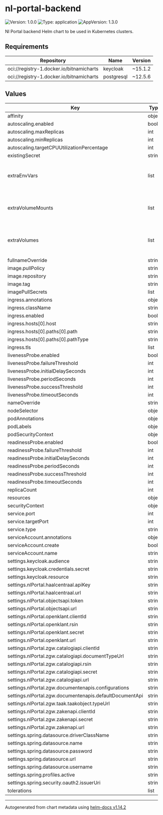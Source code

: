 # nl-portal-backend

![Version: 1.0.0](https://img.shields.io/badge/Version-1.0.0-informational?style=flat-square) ![Type: application](https://img.shields.io/badge/Type-application-informational?style=flat-square) ![AppVersion: 1.3.0](https://img.shields.io/badge/AppVersion-1.3.0-informational?style=flat-square)

Nl Portal backend Helm chart to be used in Kubernetes clusters.

## Requirements

| Repository | Name | Version |
|------------|------|---------|
| oci://registry-1.docker.io/bitnamicharts | keycloak | ~15.1.2 |
| oci://registry-1.docker.io/bitnamicharts | postgresql | ~12.5.6 |

## Values

| Key | Type | Default | Description |
|-----|------|---------|-------------|
| affinity | object | `{}` |  |
| autoscaling.enabled | bool | `false` |  |
| autoscaling.maxReplicas | int | `100` |  |
| autoscaling.minReplicas | int | `1` |  |
| autoscaling.targetCPUUtilizationPercentage | int | `80` |  |
| existingSecret | string | `nil` |  |
| extraEnvVars | list | `[]` | Array with extra environment variables to add |
| extraVolumeMounts | list | `[]` | Optionally specify extra list of additional volumeMounts |
| extraVolumes | list | `[]` | Optionally specify extra list of additional volumes |
| fullnameOverride | string | `""` |  |
| image.pullPolicy | string | `"IfNotPresent"` |  |
| image.repository | string | `"nginx"` |  |
| image.tag | string | `""` |  |
| imagePullSecrets | list | `[]` |  |
| ingress.annotations | object | `{}` |  |
| ingress.className | string | `""` |  |
| ingress.enabled | bool | `false` |  |
| ingress.hosts[0].host | string | `"chart-example.local"` |  |
| ingress.hosts[0].paths[0].path | string | `"/"` |  |
| ingress.hosts[0].paths[0].pathType | string | `"ImplementationSpecific"` |  |
| ingress.tls | list | `[]` |  |
| livenessProbe.enabled | bool | `true` |  |
| livenessProbe.failureThreshold | int | `6` |  |
| livenessProbe.initialDelaySeconds | int | `40` |  |
| livenessProbe.periodSeconds | int | `10` |  |
| livenessProbe.successThreshold | int | `1` |  |
| livenessProbe.timeoutSeconds | int | `1` |  |
| nameOverride | string | `""` |  |
| nodeSelector | object | `{}` |  |
| podAnnotations | object | `{}` |  |
| podLabels | object | `{}` |  |
| podSecurityContext | object | `{}` |  |
| readinessProbe.enabled | bool | `true` |  |
| readinessProbe.failureThreshold | int | `6` |  |
| readinessProbe.initialDelaySeconds | int | `20` |  |
| readinessProbe.periodSeconds | int | `10` |  |
| readinessProbe.successThreshold | int | `1` |  |
| readinessProbe.timeoutSeconds | int | `1` |  |
| replicaCount | int | `1` |  |
| resources | object | `{}` |  |
| securityContext | object | `{}` |  |
| service.port | int | `80` |  |
| service.targetPort | int | `8080` |  |
| service.type | string | `"ClusterIP"` |  |
| serviceAccount.annotations | object | `{}` |  |
| serviceAccount.create | bool | `true` |  |
| serviceAccount.name | string | `""` |  |
| settings.keycloak.audience | string | `nil` |  |
| settings.keycloak.credentials.secret | string | `nil` |  |
| settings.keycloak.resource | string | `nil` |  |
| settings.nlPortal.haalcentraal.apiKey | string | `nil` |  |
| settings.nlPortal.haalcentraal.url | string | `nil` |  |
| settings.nlPortal.objectsapi.token | string | `nil` |  |
| settings.nlPortal.objectsapi.url | string | `nil` |  |
| settings.nlPortal.openklant.clientId | string | `nil` |  |
| settings.nlPortal.openklant.rsin | string | `nil` |  |
| settings.nlPortal.openklant.secret | string | `nil` |  |
| settings.nlPortal.openklant.url | string | `nil` |  |
| settings.nlPortal.zgw.catalogiapi.clientId | string | `nil` |  |
| settings.nlPortal.zgw.catalogiapi.documentTypeUrl | string | `nil` |  |
| settings.nlPortal.zgw.catalogiapi.rsin | string | `nil` |  |
| settings.nlPortal.zgw.catalogiapi.secret | string | `nil` |  |
| settings.nlPortal.zgw.catalogiapi.url | string | `nil` |  |
| settings.nlPortal.zgw.documentenapis.configurations | string | `nil` |  |
| settings.nlPortal.zgw.documentenapis.defaultDocumentApi | string | `nil` |  |
| settings.nlPortal.zgw.taak.taakobject.typeUrl | string | `nil` |  |
| settings.nlPortal.zgw.zakenapi.clientId | string | `nil` |  |
| settings.nlPortal.zgw.zakenapi.secret | string | `nil` |  |
| settings.nlPortal.zgw.zakenapi.url | string | `nil` |  |
| settings.spring.datasource.driverClassName | string | `"org.postgresql.Driver"` |  |
| settings.spring.datasource.name | string | `nil` |  |
| settings.spring.datasource.password | string | `nil` |  |
| settings.spring.datasource.url | string | `nil` |  |
| settings.spring.datasource.username | string | `nil` |  |
| settings.spring.profiles.active | string | `nil` |  |
| settings.spring.security.oauth2.issuerUri | string | `nil` |  |
| tolerations | list | `[]` |  |

----------------------------------------------
Autogenerated from chart metadata using [helm-docs v1.14.2](https://github.com/norwoodj/helm-docs/releases/v1.14.2)

